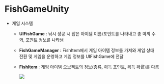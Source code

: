 # FishGameUnity

- 게임 시스템

  - **UIFishGame** : 낚시 성공 시 잡은 아이템 이름/포인트를 나타내고 총 미끼 수와, 포인트 정보를 나타냄 

  - **FishGameManager** : FishItem에서 게임 아이템 정보를 가져와 게임 상태 전환 및 게임을 운영하고 게임 정보를  UIFishGame에 전달

  - **FishItem** : 게임 아이템 오브젝트의 정보(종류, 획득 포인트, 획득 확률)를 다룸 

    <img src = "https://github.com/suhyeon4820/FishGameUnity/tree/main/readmeImg">

